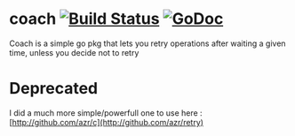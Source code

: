 # coach [![Build Status](https://travis-ci.org/azr/coach.svg?branch=master)](https://travis-ci.org/azr/coach) [![GoDoc](https://godoc.org/github.com/azr/coach?status.png)](https://godoc.org/github.com/azr/coach)
Coach is a simple go pkg that lets you retry operations after waiting a given time, unless you decide not to retry


# Deprecated
 I did a much more simple/powerfull one to use here : [http://github.com/azr/c](http://github.com/azr/retry)
